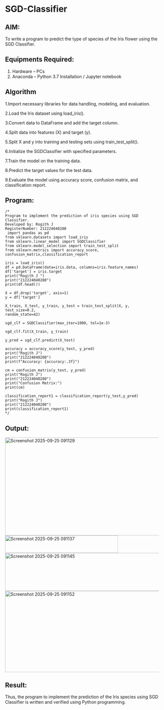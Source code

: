 # SGD-Classifier
## AIM:
To write a program to predict the type of species of the Iris flower using the SGD Classifier.

## Equipments Required:
1. Hardware – PCs
2. Anaconda – Python 3.7 Installation / Jupyter notebook

## Algorithm
1.Import necessary libraries for data handling, modeling, and evaluation.

2.Load the Iris dataset using load_iris().

3.Convert data to DataFrame and add the target column.

4.Split data into features (X) and target (y).

5.Split X and y into training and testing sets using train_test_split().

6.Initialize the SGDClassifier with specified parameters.

7.Train the model on the training data.

8.Predict the target values for the test data.

9.Evaluate the model using accuracy score, confusion matrix, and classification report.

## Program:
```
/*
Program to implement the prediction of iris species using SGD Classifier.
Developed by: Rogith J
RegisterNumber: 212224040280
 import pandas as pd
from sklearn.datasets import load_iris
from sklearn.linear_model import SGDClassifier
from sklearn.model_selection import train_test_split
from sklearn.metrics import accuracy_score, confusion_matrix,classification_report

iris = load_iris()
df = pd.DataFrame(data=iris.data, columns=iris.feature_names)
df['target'] = iris.target
print("Rogith J ")
print("212224040280")
print(df.head())

X = df.drop('target', axis=1)
y = df['target']

X_train, X_test, y_train, y_test = train_test_split(X, y, test_size=0.2, 
random_state=42)

sgd_clf = SGDClassifier(max_iter=1000, tol=1e-3)

sgd_clf.fit(X_train, y_train)

y_pred = sgd_clf.predict(X_test)

accuracy = accuracy_score(y_test, y_pred)
print("Rogith J")
print("212224040280")
print(f"Accuracy: {accuracy:.3f}")

cm = confusion_matrix(y_test, y_pred)
print("Rogith J")
print("212224040280")
print("Confusion Matrix:")
print(cm)

classification_report1 = classification_report(y_test,y_pred)
print("Rogith J")
print("212224040280")
print(classification_report1)
*/
```

## Output:

<img width="773" height="320" alt="Screenshot 2025-09-25 091129" src="https://github.com/user-attachments/assets/6d93cb24-6cc5-43fd-b823-ee82b9d3b8d5" />

<img width="370" height="57" alt="Screenshot 2025-09-25 091137" src="https://github.com/user-attachments/assets/ff848a29-b688-4f66-957e-655aa3632d8f" />

<img width="575" height="124" alt="Screenshot 2025-09-25 091145" src="https://github.com/user-attachments/assets/4a14b05c-05ce-4bbf-bb3c-84ed5315166a" />

<img width="640" height="265" alt="Screenshot 2025-09-25 091152" src="https://github.com/user-attachments/assets/73f45f01-cf44-41ea-8acc-9bc9f845f687" />







## Result:
Thus, the program to implement the prediction of the Iris species using SGD Classifier is written and verified using Python programming.
